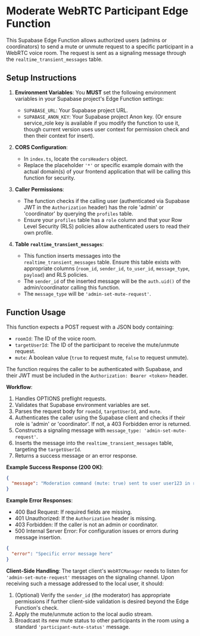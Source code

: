 # Moderate WebRTC Participant Edge Function

This Supabase Edge Function allows authorized users (admins or coordinators) to send a mute or unmute request to a specific participant in a WebRTC voice room. The request is sent as a signaling message through the `realtime_transient_messages` table.

## Setup Instructions

1.  **Environment Variables**:
    You **MUST** set the following environment variables in your Supabase project's Edge Function settings:
    *   `SUPABASE_URL`: Your Supabase project URL.
    *   `SUPABASE_ANON_KEY`: Your Supabase project Anon key. (Or ensure service_role key is available if you modify the function to use it, though current version uses user context for permission check and then their context for insert).

2.  **CORS Configuration**:
    *   In `index.ts`, locate the `corsHeaders` object.
    *   Replace the placeholder `'*'` or specific example domain with the actual domain(s) of your frontend application that will be calling this function for security.

3.  **Caller Permissions**:
    *   The function checks if the calling user (authenticated via Supabase JWT in the `Authorization` header) has the role 'admin' or 'coordinator' by querying the `profiles` table.
    *   Ensure your `profiles` table has a `role` column and that your Row Level Security (RLS) policies allow authenticated users to read their own profile.

4.  **Table `realtime_transient_messages`**:
    *   This function inserts messages into the `realtime_transient_messages` table. Ensure this table exists with appropriate columns (`room_id`, `sender_id`, `to_user_id`, `message_type`, `payload`) and RLS policies.
    *   The `sender_id` of the inserted message will be the `auth.uid()` of the admin/coordinator calling this function.
    *   The `message_type` will be `'admin-set-mute-request'`.

## Function Usage

This function expects a POST request with a JSON body containing:
*   `roomId`: The ID of the voice room.
*   `targetUserId`: The ID of the participant to receive the mute/unmute request.
*   `mute`: A boolean value (`true` to request mute, `false` to request unmute).

The function requires the caller to be authenticated with Supabase, and their JWT must be included in the `Authorization: Bearer <token>` header.

**Workflow**:
1.  Handles OPTIONS preflight requests.
2.  Validates that Supabase environment variables are set.
3.  Parses the request body for `roomId`, `targetUserId`, and `mute`.
4.  Authenticates the caller using the Supabase client and checks if their role is 'admin' or 'coordinator'. If not, a 403 Forbidden error is returned.
5.  Constructs a signaling message with `message_type: 'admin-set-mute-request'`.
6.  Inserts the message into the `realtime_transient_messages` table, targeting the `targetUserId`.
7.  Returns a success message or an error response.

**Example Success Response (200 OK)**:
```json
{
  "message": "Moderation command (mute: true) sent to user user123 in room roomABC"
}
```

**Example Error Responses**:
*   400 Bad Request: If required fields are missing.
*   401 Unauthorized: If the `Authorization` header is missing.
*   403 Forbidden: If the caller is not an admin or coordinator.
*   500 Internal Server Error: For configuration issues or errors during message insertion.
```json
{
  "error": "Specific error message here"
}
```

**Client-Side Handling**:
The target client's `WebRTCManager` needs to listen for `'admin-set-mute-request'` messages on the signaling channel. Upon receiving such a message addressed to the local user, it should:
1.  (Optional) Verify the `sender_id` (the moderator) has appropriate permissions if further client-side validation is desired beyond the Edge Function's check.
2.  Apply the mute/unmute action to the local audio stream.
3.  Broadcast its new mute status to other participants in the room using a standard `'participant-mute-status'` message.
